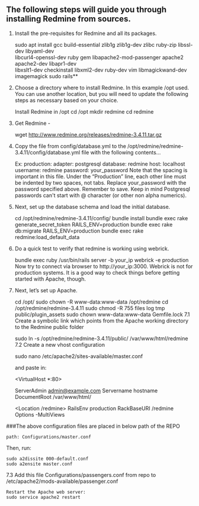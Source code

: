  ## The following steps will guide you through installing Redmine from sources.

1. Install the pre-requisites for Redmine and all its packages.


    sudo apt install gcc build-essential zlib1g zlib1g-dev zlibc ruby-zip libssl-dev libyaml-dev \
    libcurl4-openssl-dev ruby gem libapache2-mod-passenger apache2 apache2-dev libapr1-dev \
    libxslt1-dev checkinstall libxml2-dev ruby-dev vim libmagickwand-dev imagemagick sudo rails**

2. Choose a directory where to install Redmine. In this example /opt used. You can use another location, but you will need to update the following steps as necessary based on your choice.


    Install Redmine in /opt
    cd /opt
    mkdir redmine
    cd redmine
3. Get Redmine - 

    
    wget http://www.redmine.org/releases/redmine-3.4.11.tar.gz


4. Copy the file from config/database.yml to the /opt/redmine/redmine-3.4.11/config/database.yml file with the following contents…
   



    Ex: 
        production:
        adapter: postgresql
        database: redmine
        host: localhost
        username: redmine
        password: your_password
    Note that the spacing is important in this file. Under the “Production” line, each other line must be indented by two spaces, not tabs. Replace your_password with the password specified above. Remember to save. Keep in mind Postgresql passwords can't start with @ character (or other non alpha numerics).

5. Next, set up the database schema and load the initial database.

    
    cd /opt/redmine/redmine-3.4.11/config/
    bundle install
    bundle exec rake generate_secret_token
    RAILS_ENV=production bundle exec rake db:migrate
    RAILS_ENV=production bundle exec rake redmine:load_default_data

6. Do a quick test to verify that redmine is working using webrick.

    bundle exec ruby /usr/bin/rails server -b your_ip webrick -e production
Now try to connect via browser to http://your_ip:3000. Webrick is not for production systems. It is a good way to check things before getting started with Apache, though.

7. Next, let’s set up Apache.


    cd /opt/
    sudo chown -R www-data:www-data /opt/redmine
    cd /opt/redmine/redmine-3.4.11
    sudo chmod -R 755 files log tmp public/plugin_assets
    sudo chown www-data:www-data Gemfile.lock
7.1 Create a symbolic link which points from the Apache working directory to the Redmine public folder


    sudo ln -s /opt/redmine/redmine-3.4.11/public/ /var/www/html/redmine
7.2 Create a new vhost configuration

    sudo nano /etc/apache2/sites-available/master.conf
    
    and paste in:

    <VirtualHost *:80>

    ServerAdmin admin@example.com
    Servername hostname
    DocumentRoot /var/www/html/

    <Location /redmine>
    RailsEnv production
    RackBaseURI /redmine
    Options -MultiViews
    </Location>

    </VirtualHost>

###The above configuration files are placed in below path of the REPO

    path: Configurations/master.conf

Then, run:

    sudo a2dissite 000-default.conf
    sudo a2ensite master.conf

7.3 Add this file Configurations/passengers.conf from repo to /etc/apache2/mods-available/passenger.conf
    
    Restart the Apache web server:
    sudo service apache2 restart